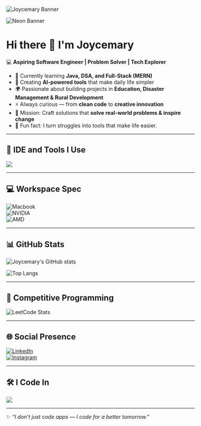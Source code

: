 <!-- 🚀 Banner -->
![Joycemary Banner](https://capsule-render.vercel.app/api?type=waving&color=gradient&height=200&section=header&text=🚀%20Joycemary%20|%20AI%20&%20Full-Stack%20Explorer%20🚀&fontSize=28&fontAlignY=35&animation=twinkling)

<!-- 🌌 Alternate Neon Banner -->
![Neon Banner](https://readme-typing-svg.demolab.com?font=Orbitron&size=28&duration=3000&pause=1000&color=00F7FF&center=true&vCenter=true&width=900&lines=🚀+Joycemary+|+AI+%26+Full-Stack+Explorer;💡+Creating+AI-powered+tools+that+make+life+easier;⚡+Coding+for+a+better+tomorrow!)

# Hi there 👋 I'm Joycemary  

💻 **Aspiring Software Engineer | Problem Solver | Tech Explorer**  

- 🌱 Currently learning **Java, DSA, and Full-Stack (MERN)**  
- 🤖 Creating **AI-powered tools** that make daily life simpler  
- 🌍 Passionate about building projects in **Education, Disaster Management & Rural Development**  
- ⚡ Always curious — from **clean code** to **creative innovation**  
- 🎯 Mission: Craft solutions that **solve real-world problems & inspire change**  
- 🎨 Fun fact: I turn struggles into tools that make life easier.  

---

## 🔧 IDE and Tools I Use  
<p>
<img src="https://skillicons.dev/icons?i=vscode,figma,ps,xd,notion,git,github" />
</p>

---

## 💻 Workspace Spec  
![Macbook](https://img.shields.io/badge/Apple-MacBook_Pro_M1-333333?style=for-the-badge&logo=apple&logoColor=white)  
![NVIDIA](https://img.shields.io/badge/NVIDIA-GTX1650-76B900?style=for-the-badge&logo=nvidia&logoColor=white)  
![AMD](https://img.shields.io/badge/AMD-Ryzen_5_4600H-ED1C24?style=for-the-badge&logo=amd&logoColor=white)  

---

## 📊 GitHub Stats  
![Joycemary's GitHub stats](https://github-readme-stats.vercel.app/api?username=YourGitHubUsername&show_icons=true&theme=radical)  

![Top Langs](https://github-readme-stats.vercel.app/api/top-langs/?username=YourGitHubUsername&layout=compact&theme=radical)  

---

## 🌟 Competitive Programming  
![LeetCode Stats](https://leetcard.jacoblin.cool/JoyceMary?theme=dark&font=Source%20Code%20Pro&ext=contest)  

---

## 🌐 Social Presence  
[![LinkedIn](https://img.shields.io/badge/LinkedIn-0077B5?style=for-the-badge&logo=linkedin&logoColor=white)](https://www.linkedin.com/in/joyce-mary-718b2735a)  
[![Instagram](https://img.shields.io/badge/Instagram-E4405F?style=for-the-badge&logo=instagram&logoColor=white)](https://www.instagram.com/___.joyceee.___/?hl=en)  

---

## 🛠️ I Code In  
<p>
<img src="https://skillicons.dev/icons?i=python,java,html,css,javascript,mongodb,express,react,nodejs,figma" />
</p>

---

✨ *“I don’t just code apps — I code for a better tomorrow.”*  
